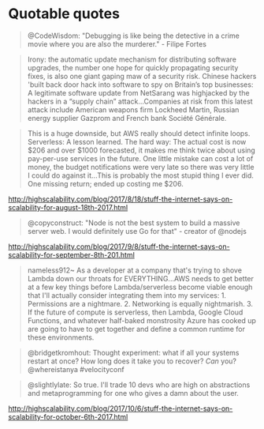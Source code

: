 # Quotable quotes

> @CodeWisdom: "Debugging is like being the detective in a crime movie where you are also the murderer." - Filipe Fortes

> Irony: the automatic update mechanism for distributing software upgrades, the number one hope for quickly propagating security fixes, is also one giant gaping maw of a security risk. Chinese hackers 'built back door hack into software to spy on Britain’s top businesses: A legitimate software update from NetSarang was highjacked by the hackers in a “supply chain” attack...Companies at risk from this latest attack include American weapons firm Lockheed Martin, Russian energy supplier Gazprom and French bank Société Générale.

> This is a huge downside, but AWS really should detect infinite loops. Serverless: A lesson learned. The hard way: The actual cost is now $206 and over $1000 forecasted, it makes me think twice about using pay-per-use services in the future. One little mistake can cost a lot of money, the budget notifications were very late so there was very little I could do against it...This is probably the most stupid thing I ever did. One missing return; ended up costing me $206.

http://highscalability.com/blog/2017/8/18/stuff-the-internet-says-on-scalability-for-august-18th-2017.html

> @copyconstruct: "Node is not the best system to build a massive server web. I would definitely use Go for that" - creator of @nodejs

http://highscalability.com/blog/2017/9/8/stuff-the-internet-says-on-scalability-for-september-8th-201.html

> nameless912~ As a developer at a company that's trying to shove Lambda down our throats for EVERYTHING...AWS needs to get better at a few key things before Lambda/serverless become viable enough that I'll actually consider integrating them into my services: 1. Permissions are a nightmare. 2. Networking is equally nightmarish. 3. If the future of compute is serverless, then Lambda, Google Cloud Functions, and whatever half-baked monstrosity Azure has cooked up are going to have to get together and define a common runtime for these environments.

> @bridgetkromhout: Thought experiment: what if all your systems restart at once? How long does it take you to recover? *Can* you? @whereistanya #velocityconf

> @slightlylate: So true. I'll trade 10 devs who are high on abstractions and metaprogramming for one who gives a damn about the user.

http://highscalability.com/blog/2017/10/6/stuff-the-internet-says-on-scalability-for-october-6th-2017.html
